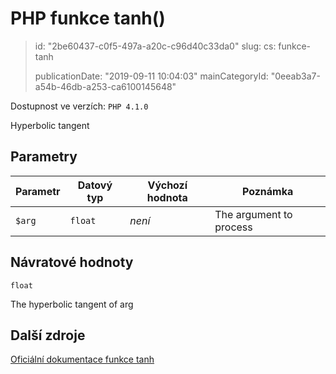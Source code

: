 PHP funkce tanh()
=================

> id: "2be60437-c0f5-497a-a20c-c96d40c33da0"
> slug:
> 	cs: funkce-tanh
>
> publicationDate: "2019-09-11 10:04:03"
> mainCategoryId: "0eeab3a7-a54b-46db-a253-ca6100145648"

Dostupnost ve verzích: `PHP 4.1.0`

Hyperbolic tangent


Parametry
--------------

| Parametr | Datový typ | Výchozí hodnota | Poznámka |
|-----|-----|-----|-----|
| `$arg` | `float` | *není* | The argument to process |


Návratové hodnoty
----------------

`float`

The hyperbolic tangent of arg

Další zdroje
------------

[Oficiální dokumentace funkce tanh](https://www.php.net/manual/en/function.tanh.php)
